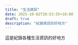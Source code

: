 ```yaml
---
title: "生活資訊"
date: 2025-10-02T20:53:55+10:00
draft: true
description: "紀錄資訊的好地方"
---
```

這是紀錄各種生活資訊的好地方